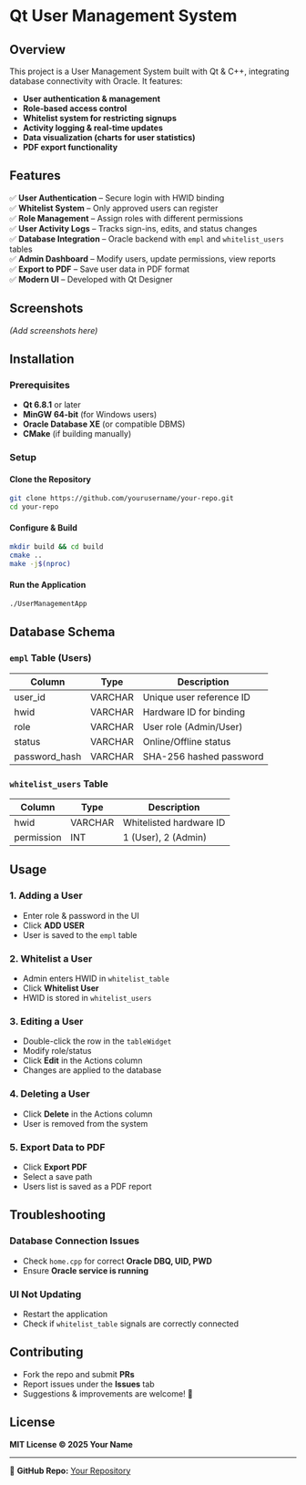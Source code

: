 # Qt User Management System

## Overview

This project is a User Management System built with Qt & C++, integrating database connectivity with Oracle. It features:

- **User authentication & management**
- **Role-based access control**
- **Whitelist system for restricting signups**
- **Activity logging & real-time updates**
- **Data visualization (charts for user statistics)**
- **PDF export functionality**

## Features

✅ **User Authentication** – Secure login with HWID binding  
✅ **Whitelist System** – Only approved users can register  
✅ **Role Management** – Assign roles with different permissions  
✅ **User Activity Logs** – Tracks sign-ins, edits, and status changes  
✅ **Database Integration** – Oracle backend with `empl` and `whitelist_users` tables  
✅ **Admin Dashboard** – Modify users, update permissions, view reports  
✅ **Export to PDF** – Save user data in PDF format  
✅ **Modern UI** – Developed with Qt Designer  

## Screenshots

_(Add screenshots here)_

## Installation

### Prerequisites

- **Qt 6.8.1** or later  
- **MinGW 64-bit** (for Windows users)  
- **Oracle Database XE** (or compatible DBMS)  
- **CMake** (if building manually)  

### Setup

#### Clone the Repository
```bash
git clone https://github.com/yourusername/your-repo.git
cd your-repo
```

#### Configure & Build
```bash
mkdir build && cd build
cmake ..
make -j$(nproc)
```

#### Run the Application
```bash
./UserManagementApp
```

## Database Schema

### `empl` Table (Users)
| Column        | Type      | Description                  |
|--------------|----------|------------------------------|
| user_id      | VARCHAR  | Unique user reference ID     |
| hwid         | VARCHAR  | Hardware ID for binding      |
| role         | VARCHAR  | User role (Admin/User)       |
| status       | VARCHAR  | Online/Offline status        |
| password_hash | VARCHAR  | SHA-256 hashed password      |

### `whitelist_users` Table
| Column   | Type    | Description                  |
|---------|--------|------------------------------|
| hwid    | VARCHAR | Whitelisted hardware ID      |
| permission | INT  | 1 (User), 2 (Admin)          |

## Usage

### 1. Adding a User
- Enter role & password in the UI
- Click **ADD USER**
- User is saved to the `empl` table

### 2. Whitelist a User
- Admin enters HWID in `whitelist_table`
- Click **Whitelist User**
- HWID is stored in `whitelist_users`

### 3. Editing a User
- Double-click the row in the `tableWidget`
- Modify role/status
- Click **Edit** in the Actions column
- Changes are applied to the database

### 4. Deleting a User
- Click **Delete** in the Actions column
- User is removed from the system

### 5. Export Data to PDF
- Click **Export PDF**
- Select a save path
- Users list is saved as a PDF report

## Troubleshooting

### Database Connection Issues
- Check `home.cpp` for correct **Oracle DBQ, UID, PWD**
- Ensure **Oracle service is running**

### UI Not Updating
- Restart the application
- Check if `whitelist_table` signals are correctly connected

## Contributing

- Fork the repo and submit **PRs**
- Report issues under the **Issues** tab
- Suggestions & improvements are welcome! 🚀

## License

**MIT License © 2025 Your Name**

---

🔗 **GitHub Repo:** [Your Repository](https://github.com/yourusername/your-repo)

